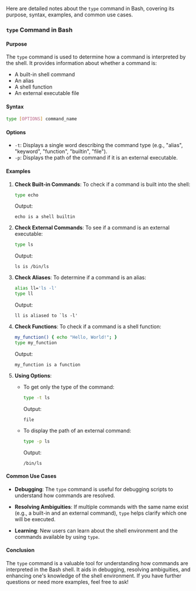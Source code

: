 Here are detailed notes about the `type` command in Bash, covering its purpose, syntax, examples, and common use cases.

### `type` Command in Bash

#### Purpose
The `type` command is used to determine how a command is interpreted by the shell. It provides information about whether a command is:
- A built-in shell command
- An alias
- A shell function
- An external executable file

#### Syntax
```bash
type [OPTIONS] command_name
```

#### Options
- `-t`: Displays a single word describing the command type (e.g., "alias", "keyword", "function", "builtin", "file").
- `-p`: Displays the path of the command if it is an external executable.

#### Examples

1. **Check Built-in Commands**:
   To check if a command is built into the shell:
   ```bash
   type echo
   ```
   Output:
   ```
   echo is a shell builtin
   ```

2. **Check External Commands**:
   To see if a command is an external executable:
   ```bash
   type ls
   ```
   Output:
   ```
   ls is /bin/ls
   ```

3. **Check Aliases**:
   To determine if a command is an alias:
   ```bash
   alias ll='ls -l'
   type ll
   ```
   Output:
   ```
   ll is aliased to `ls -l'
   ```

4. **Check Functions**:
   To check if a command is a shell function:
   ```bash
   my_function() { echo "Hello, World!"; }
   type my_function
   ```
   Output:
   ```
   my_function is a function
   ```

5. **Using Options**:
   - To get only the type of the command:
     ```bash
     type -t ls
     ```
     Output:
     ```
     file
     ```
   - To display the path of an external command:
     ```bash
     type -p ls
     ```
     Output:
     ```
     /bin/ls
     ```

#### Common Use Cases

- **Debugging**: The `type` command is useful for debugging scripts to understand how commands are resolved.
  
- **Resolving Ambiguities**: If multiple commands with the same name exist (e.g., a built-in and an external command), `type` helps clarify which one will be executed.

- **Learning**: New users can learn about the shell environment and the commands available by using `type`.

#### Conclusion
The `type` command is a valuable tool for understanding how commands are interpreted in the Bash shell. It aids in debugging, resolving ambiguities, and enhancing one's knowledge of the shell environment. If you have further questions or need more examples, feel free to ask!
